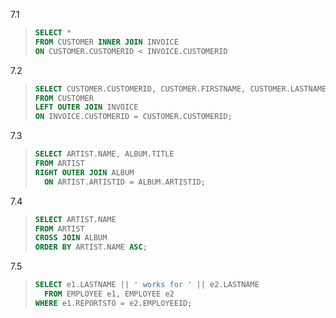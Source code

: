 7.1

> ```SQL
> SELECT *
> FROM CUSTOMER INNER JOIN INVOICE
> ON CUSTOMER.CUSTOMERID < INVOICE.CUSTOMERID
> ```

7.2

> ```SQL
> SELECT CUSTOMER.CUSTOMERID, CUSTOMER.FIRSTNAME, CUSTOMER.LASTNAME, INVOICE.INVOICEID, INVOICE.TOTAL
> FROM CUSTOMER
> LEFT OUTER JOIN INVOICE
> ON INVOICE.CUSTOMERID = CUSTOMER.CUSTOMERID;
> ```

7.3

> ```SQL
> SELECT ARTIST.NAME, ALBUM.TITLE
> FROM ARTIST
> RIGHT OUTER JOIN ALBUM
>   ON ARTIST.ARTISTID = ALBUM.ARTISTID;
> ```

7.4

> ```SQL
> SELECT ARTIST.NAME 
> FROM ARTIST 
> CROSS JOIN ALBUM 
> ORDER BY ARTIST.NAME ASC;
> ```

7.5

> ```SQL
> SELECT e1.LASTNAME || ' works for ' || e2.LASTNAME
>   FROM EMPLOYEE e1, EMPLOYEE e2
> WHERE e1.REPORTSTO = e2.EMPLOYEEID;
> ```